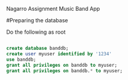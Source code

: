 Nagarro Assignment
Music Band App

#Preparing the database

Do the following as root

```sql

create database banddb;
create user myuser identified by '1234'
use banddb;
grant all privileges on banddb to myuser;
grant all privileges on banddb.* to myuser;

```
